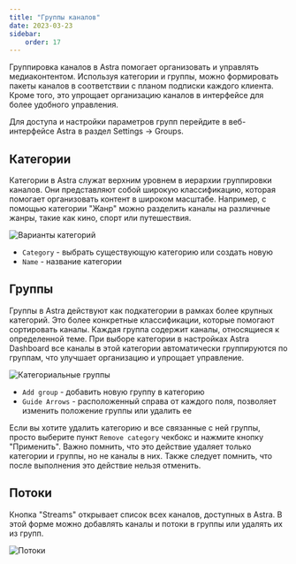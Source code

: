 ```yaml
---
title: "Группы каналов"
date: 2023-03-23
sidebar:
    order: 17
---
```


Группировка каналов в Astra помогает организовать и управлять медиаконтентом. Используя категории и группы, можно формировать пакеты каналов в соответствии с планом подписки каждого клиента. Кроме того, это упрощает организацию каналов в интерфейсе для более удобного управления.

Для доступа и настройки параметров групп перейдите в веб-интерфейсе Astra в раздел Settings -> Groups.

## Категории[](/ru/astra/admin-guide/settings/channel-groups#categories)

Категории в Astra служат верхним уровнем в иерархии группировки каналов. Они представляют собой широкую классификацию, которая помогает организовать контент в широком масштабе. Например, с помощью категории "Жанр" можно разделить каналы на различные жанры, такие как кино, спорт или путешествия.

![Варианты категорий](https://cdn.cesbo.com/help/astra/admin-guide/settings/channel-groups/categories.png)

- `Category` - выбрать существующую категорию или создать новую
- `Name` - название категории

## Группы[](/ru/astra/admin-guide/settings/channel-groups#groups)

Группы в Astra действуют как подкатегории в рамках более крупных категорий. Это более конкретные классификации, которые помогают сортировать каналы. Каждая группа содержит каналы, относящиеся к определенной теме. При выборе категории в настройках Astra Dashboard все каналы в этой категории автоматически группируются по группам, что улучшает организацию и упрощает управление.

![Категориальные группы](https://cdn.cesbo.com/help/astra/admin-guide/settings/channel-groups/groups.png)

- `Add group` - добавить новую группу в категорию
- `Guide Arrows` - расположенный справа от каждого поля, позволяет изменить положение группы или удалить ее

Если вы хотите удалить категорию и все связанные с ней группы, просто выберите пункт `Remove category` чекбокс и нажмите кнопку "Применить". Важно помнить, что это действие удаляет только категории и группы, но не каналы в них. Также следует помнить, что после выполнения это действие нельзя отменить.

## Потоки[](/ru/astra/admin-guide/settings/channel-groups#streams)

Кнопка "Streams" открывает список всех каналов, доступных в Astra. В этой форме можно добавлять каналы и потоки в группы или удалять их из групп.

![Потоки](https://cdn.cesbo.com/help/astra/admin-guide/settings/channel-groups/streams.png)
